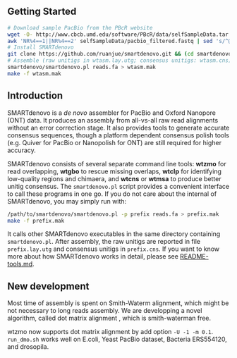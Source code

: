 ## Getting Started

```sh
# Download sample PacBio from the PBcR website
wget -O- http://www.cbcb.umd.edu/software/PBcR/data/selfSampleData.tar.gz | tar zxf -
awk 'NR%4==1||NR%4==2' selfSampleData/pacbio_filtered.fastq | sed 's/^@/>/g' > reads.fa
# Install SMARTdenovo
git clone https://github.com/ruanjue/smartdenovo.git && (cd smartdenovo; make)
# Assemble (raw unitigs in wtasm.lay.utg; consensus unitigs: wtasm.cns)
smartdenovo/smartdenovo.pl reads.fa > wtasm.mak
make -f wtasm.mak
```

## Introduction

SMARTdenovo is a *de novo* assembler for PacBio and Oxford Nanopore (ONT)
data. It produces an assembly from all-vs-all raw read alignments without
an error correction stage. It also provides tools to generate accurate
consensus sequences, though a platform dependent consensus polish tools (e.g.
Quiver for PacBio or Nanopolish for ONT) are still required for higher
accuracy.

SMARTdenovo consists of several separate command line tools: **wtzmo** for read
overlapping, **wtgbo** to rescue missing overlaps, **wtclp** for identifying
low-quality regions and chimaera, and **wtcns** or **wtmsa** to produce better
unitig consensus. The `smartdenovo.pl` script provides a convenient interface
to call these programs in one go. If you do not care about the internal of
SMARTdenovo, you may simply run with:
```sh
/path/to/smartdenovo/smartdenovo.pl -p prefix reads.fa > prefix.mak
make -f prefix.mak
```
It calls other SMARTdenovo executables in the same directory containing
`smartdenovo.pl`. After assembly, the raw unitigs are reported in file
`prefix.lay.utg` and consensus unitigs in `prefix.cns`. If you want to know
more about how SMARTdenovo works in detail, please see [README-tools.md][rt].

[rt]: README-tools.md

## New development

Most time of assembly is spent on Smith-Waterm alignment, which might be not necessary
to long reads assembly. We are developping a novel algorithm, called dot matrix alignment
, which is smith-waterman free.

wtzmo now supports dot matrix alignment by add option `-U -1 -m 0.1`. `run_dmo.sh` works
well on E.coli, Yeast PacBio dataset, Bacteria ERS554120, and drosopila.

